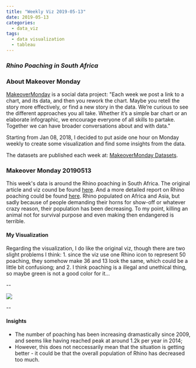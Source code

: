 ```yaml
---
title: "Weekly Viz 2019-05-13"
date: 2019-05-13
categories:
  - data_viz
tags:
  - data visualization
  - tableau
---
```


### *Rhino Poaching in South Africa*


### About Makeover Monday

[MakeoverMonday](http://www.makeovermonday.co.uk/) is a social data project:
"Each week we post a link to a chart, and its data, and then you rework the chart.
Maybe you retell the story more effectively, or find a new story in the data.
We’re curious to see the different approaches you all take. Whether it’s a simple bar chart or an elaborate infographic, we encourage everyone of all skills to partake.
Together we can have broader conversations about and with data."

Starting from Jan 08, 2018, I decided to put aside one hour on Monday weekly to create some visualization and find some insights from the data.

The datasets are published each week at: [MakeoverMonday Datasets](http://www.makeovermonday.co.uk/data/).

### Makeover Monday 20190513

This week's data is around the Rhino poaching in South Africa. The original article and viz cound be found [here](https://lowvelder.co.za/376918/antipoaching-figures-look-better-still-losing-three-rhinos-day/). And a more detailed report on Rhino poaching could be found [here](http://www.poachingfacts.com/poaching-statistics/rhino-poaching-statistics/). Rhino populated on Africa and Asia, but sadly because of people demanding their horns for show-off or whatever crazy reason, their population has been decreasing. To my point, killing an animal not for survival purpose and even making then endangered is terrible.  

#### My Visualization

Regarding the visualization, I do like the original viz, though there are two slight problems I think: 1. since the viz use one Rhino icon to represent 50 poaching, they somehow make 36 and 13 look the same, which could be a little bit confusiong; and 2. I think poaching is a illegal and unethical thing, so maybe green is not a good color for it...  

--  
<div class='tableauPlaceholder' id='viz1557797786654' style='position: relative'>
<noscript><a href='#'>
  <img alt=' ' src='https:&#47;&#47;public.tableau.com&#47;static&#47;images&#47;Ma&#47;MakeOverMonday20190513&#47;RhinoPoaching&#47;1_rss.png' style='border: none' />
</a></noscript>
<object class='tableauViz'  style='display:none;'>
  <param name='host_url' value='https%3A%2F%2Fpublic.tableau.com%2F' />
  <param name='embed_code_version' value='3' /> 
  <param name='site_root' value='' />
  <param name='name' value='MakeOverMonday20190513&#47;RhinoPoaching' />
  <param name='tabs' value='no' />
  <param name='toolbar' value='yes' />
  <param name='static_image' value='https:&#47;&#47;public.tableau.com&#47;static&#47;images&#47;Ma&#47;MakeOverMonday20190513&#47;RhinoPoaching&#47;1.png' /> <param name='animate_transition' value='yes' /><param name='display_static_image' value='yes' />
  <param name='display_spinner' value='yes' />
  <param name='display_overlay' value='yes' />
  <param name='display_count' value='yes' />
</object></div>             
<script type='text/javascript'>               
  var divElement = document.getElementById('viz1557797786654');    
  var vizElement = divElement.getElementsByTagName('object')[0];        
  vizElement.style.width='600px';vizElement.style.height='627px';        
  var scriptElement = document.createElement('script');                  
  scriptElement.src = 'https://public.tableau.com/javascripts/api/viz_v1.js';  
  vizElement.parentNode.insertBefore(scriptElement, vizElement);                
</script>
  
--  

#### Insights
* The number of poaching has been increasing dramastically since 2009, and seems like having reached peak at around 1.2k per year in 2014;  
* However, this does not neccessarily mean that the situation is getting better - it could be that the overall population of Rhino has decreased too much.  

